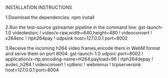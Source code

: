 INSTALLATION INSTRUCTIONS

1.Download the dependencies:
npm install

2.Run the test-source gstreamer pipeline in the command line:
gst-launch-1.0 videotestsrc ! video/x-raw,width=640,height=480 ! videoconvert ! x264enc ! rtph264pay ! udpsink host=127.0.0.1 port=8002

3.Receive the incoming h264 video frames,encode them in WebM format and serve them on port 8004:
gst-launch-1.0 udpsrc port=8002 ! application/x-rtp,encoding-name=H264,payload=96 ! rtph264depay ! avdec_h264 ! videoconvert ! vp8enc ! webmmux ! tcpserversink host=127.0.0.1 port=8004

